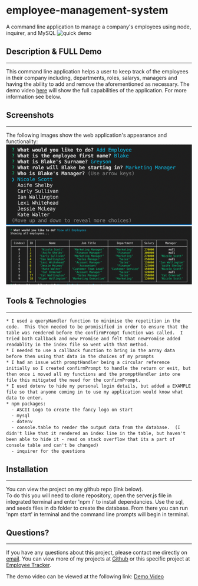 # employee-management-system
A command line application to manage a company's employees using node, inquirer, and MySQL
![quick demo](https://media.giphy.com/media/gO4oPBeelo2zGkDSPU/giphy.gif)

## Description & FULL Demo
---
This command line application helps a user to keep track of the employees in their company including, departments, roles, salarys, managers and having the ability to add and remove the aforementioned as necessary.  The demo video [here](https://drive.google.com/file/d/1MnPQ1ORe8ZgUrnhI4kmT3VfOO9Z-eI48/view?usp=sharing) will show the full capabilities of the application.  For more information see below.  


## Screenshots
---
The following images show the web application's appearance and functionality: 
![Screenshot showing the inquirer prompts](./assets/images/screenshot-1.png)
![Screenshot showing an example of the table that is output](./assets/images/screenshot-2.png)


## Tools & Technologies
---
    * I used a queryHandler function to minimise the repetition in the code.  This then needed to be promisified in order to ensure that the table was rendered before the confirmPrompt function was called.  I tried both Callback and new Promise and felt that newPromise added readablity in the index file so went with that method.  
    * I needed to use a callback function to bring in the array data before then using that data in the choices of my prompts
    * I had an issue with promptHandler being a circular reference initially so I created confirmPrompt to handle the return or exit, but then once i moved all my functions and the prompptHandler into one file this mitigated the need for the confirmPrompt.   
    * I used dotenv to hide my personal login details, but added a EXAMPLE file so that anyone coming in to use my application would know what data to enter.  
    * npm packages: 
      - ASCII Logo to create the fancy logo on start
      - mysql
      - dotenv
      - console.table to render the output data from the database.  (I didn't like that it rendered an index line in the table, but haven't been able to hide it - read on stack overflow that its a part of console table and can't be changed)
      - inquirer for the questions


## Installation
---
You can view the project on my github repo (link below).  
To do this you will need to clone repository, open the server.js file in integrated terminal and enter 'npm i' to install dependancies.  Use the sql, and seeds files in db folder to create the database.  From there you can run 'npm start' in terminal and the command line prompts will begin in terminal.  

## Questions?
---
  If you have any questions about this project, please contact me directly on [email](mailto:catormerod@gmail.com). You can view more of my projects at [Github](https://github.com/catormerod) or this specific project at [Employee Tracker](https://github.com/CatOrmerod/employee-management-system). 

  The demo video can be viewed at the following link: [Demo Video](https://drive.google.com/file/d/1MnPQ1ORe8ZgUrnhI4kmT3VfOO9Z-eI48/view?usp=sharing)
